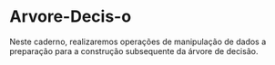 # Arvore-Decis-o
Neste caderno, realizaremos operações de manipulação de dados a preparação para a construção subsequente da árvore de decisão.
